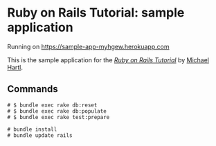 # Ruby on Rails Tutorial: sample application

Running on https://sample-app-myhgew.herokuapp.com

This is the sample application for
the [*Ruby on Rails Tutorial*](http://railstutorial.org/)
by [Michael Hartl](http://michaelhartl.com/).

## Commands

```
# $ bundle exec rake db:reset
# $ bundle exec rake db:populate
# $ bundle exec rake test:prepare

# bundle install
# bundle update rails
```
